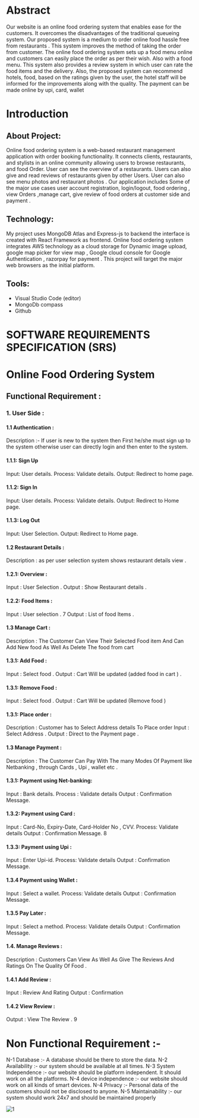 # Abstract
                                       
  Our website is an online food ordering system that enables ease for the customers. It overcomes the disadvantages of the traditional queueing system.  Our proposed system is a medium to order online food hassle free from restaurants . This system improves the method of taking the order from customer. The online food ordering system sets up a food menu online and customers can easily place the order as per their wish. Also with a food menu. 
  This system also provides a review system in which user can rate the food items and the delivery. Also, the proposed system can recommend hotels, food, based on the ratings given by the user, the hotel staff will be informed for the improvements along with the quality. The payment can be made online by upi, card, wallet
  
#  Introduction
## About Project:
Online food ordering system is a web-based restaurant
management application with order booking functionality. It connects 
clients, restaurants, and stylists in an online community allowing users to 
browse restaurants, and food Order. User can see the overview of a 
restaurants. Users can also give and read reviews of restaurants given by 
other Users. User can also see menu photos and restaurant photos . 
Our application includes Some of the major use cases user 
account registration, login/logout, food ordering , view Orders ,manage 
cart, give review of food orders at customer side and payment . 
## Technology:
My project uses MongoDB Atlas and Express-js to backend the 
interface is created with React Framework as frontend. Online food 
ordering system integrates AWS technology as a cloud storage for 
Dynamic image upload, google map picker for view map , Google cloud 
console for Google Authentication , razorpay for payment . This project 
will target the major web browsers as the initial platform.
## Tools:
- Visual Studio Code (editor)
- MongoDb compass
- Github

# SOFTWARE REQUIREMENTS SPECIFICATION (SRS)
# Online Food Ordering System 
## Functional Requirement :
### 1. User Side : 
#### 1.1 Authentication : 
Description :- If user is new to the system then First he/she 
must sign up to the system otherwise user can directly 
login and then enter to the system.
#### 1.1.1: Sign Up
Input: User details.
Process: Validate details.
Output: Redirect to home page.
#### 1.1.2: Sign In
Input: User details.
Process: Validate details.
Output: Redirect to Home page.
#### 1.1.3: Log Out
Input: User Selection.
Output: Redirect to Home page.
#### 1.2 Restaurant Details :
Description : as per user selection system shows restaurant 
details view .
#### 1.2.1: Overview : 
Input : User Selection .
Output : Show Restaurant details .
#### 1.2.2: Food Items :
Input : User selection .
7
Output : List of food Items .
#### 1.3 Manage Cart :
Description : The Customer Can View Their Selected
Food item And Can Add New food As Well As Delete The 
food from cart
#### 1.3.1: Add Food :
Input : Select food .
Output : Cart Will be updated (added food in cart ) .
#### 1.3.1: Remove Food :
Input : Select food .
Output : Cart Will be updated (Remove food )
#### 1.3.1: Place order :
Description : Customer has to Select Address details 
To Place order
Input : Select Address .
Output : Direct to the Payment page .
#### 1.3 Manage Payment :
Description : The Customer Can Pay With The many
Modes Of Payment like Netbanking , through Cards , Upi , 
wallet etc .
#### 1.3.1: Payment using Net-banking:
Input : Bank details.
Process : Validate details
Output : Confirmation Message.
#### 1.3.2: Payment using Card :
Input : Card-No, Expiry-Date, Card-Holder No , CVV.
Process: Validate details
Output : Confirmation Message.
8
#### 1.3.3: Payment using Upi :
Input : Enter Upi-id.
Process: Validate details
Output : Confirmation Message.
#### 1.3.4 Payment using Wallet :
Input : Select a wallet.
Process: Validate details
Output : Confirmation Message.
#### 1.3.5 Pay Later :
Input : Select a method.
Process: Validate details
Output : Confirmation Message.
#### 1.4. Manage Reviews :
Description : Customers Can View As Well As Give The 
Reviews And Ratings On The Quality Of Food .
#### 1.4.1 Add Review :
Input : Review And Rating
Output : Confirmation
#### 1.4.2 View Review :
Output : View The Review .
9
# Non Functional Requirement :-
N-1 Database :- A database should be there to store the data.
N-2 Availability :- our system should be available at all times.
N-3 System Independence :- our website should be platform independent. It 
should work on all the platforms.
N-4 device independence :- our website should work on all kinds of smart 
devices.
N-4 Privacy :- Personal data of the customers should not be disclosed to 
anyone.
N-5 Maintainability :- our system should work 24x7 and should be maintained 
properly

![1](https://github.com/MaheshwariSurwase/zomato-clone-webproject/assets/97899505/caa617e6-df87-48da-8c06-1bb267070b06)
